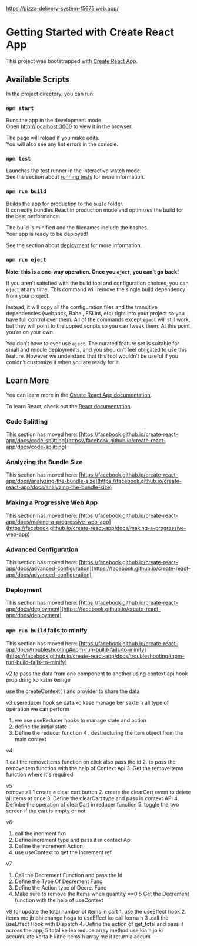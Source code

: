 
https://pizza-delivery-system-f5675.web.app/




# Getting Started with Create React App

This project was bootstrapped with [Create React App](https://github.com/facebook/create-react-app).

## Available Scripts

In the project directory, you can run:

### `npm start`

Runs the app in the development mode.\
Open [http://localhost:3000](http://localhost:3000) to view it in the browser.

The page will reload if you make edits.\
You will also see any lint errors in the console.

### `npm test`

Launches the test runner in the interactive watch mode.\
See the section about [running tests](https://facebook.github.io/create-react-app/docs/running-tests) for more information.

### `npm run build`

Builds the app for production to the `build` folder.\
It correctly bundles React in production mode and optimizes the build for the best performance.

The build is minified and the filenames include the hashes.\
Your app is ready to be deployed!

See the section about [deployment](https://facebook.github.io/create-react-app/docs/deployment) for more information.

### `npm run eject`

**Note: this is a one-way operation. Once you `eject`, you can’t go back!**

If you aren’t satisfied with the build tool and configuration choices, you can `eject` at any time. This command will remove the single build dependency from your project.

Instead, it will copy all the configuration files and the transitive dependencies (webpack, Babel, ESLint, etc) right into your project so you have full control over them. All of the commands except `eject` will still work, but they will point to the copied scripts so you can tweak them. At this point you’re on your own.

You don’t have to ever use `eject`. The curated feature set is suitable for small and middle deployments, and you shouldn’t feel obligated to use this feature. However we understand that this tool wouldn’t be useful if you couldn’t customize it when you are ready for it.

## Learn More

You can learn more in the [Create React App documentation](https://facebook.github.io/create-react-app/docs/getting-started).

To learn React, check out the [React documentation](https://reactjs.org/).

### Code Splitting

This section has moved here: [https://facebook.github.io/create-react-app/docs/code-splitting](https://facebook.github.io/create-react-app/docs/code-splitting)

### Analyzing the Bundle Size

This section has moved here: [https://facebook.github.io/create-react-app/docs/analyzing-the-bundle-size](https://facebook.github.io/create-react-app/docs/analyzing-the-bundle-size)

### Making a Progressive Web App

This section has moved here: [https://facebook.github.io/create-react-app/docs/making-a-progressive-web-app](https://facebook.github.io/create-react-app/docs/making-a-progressive-web-app)

### Advanced Configuration

This section has moved here: [https://facebook.github.io/create-react-app/docs/advanced-configuration](https://facebook.github.io/create-react-app/docs/advanced-configuration)

### Deployment

This section has moved here: [https://facebook.github.io/create-react-app/docs/deployment](https://facebook.github.io/create-react-app/docs/deployment)

### `npm run build` fails to minify

This section has moved here: [https://facebook.github.io/create-react-app/docs/troubleshooting#npm-run-build-fails-to-minify](https://facebook.github.io/create-react-app/docs/troubleshooting#npm-run-build-fails-to-minify)








<!--   cart  -->
v2
to pass the data from one component to another using context api hook  
prop dring ko katm kernge 

use the createContext( )  and  provider   to share the data 


v3
usereducer hook se data ko kase manage ker sakte h 
all type of operation we can perform 

1. we use useReducer hooks to manage state and action
2. define the initial state 
3. Define the reducer function 
4 . destructuring the item object from the main context


<!--  remove indivisival -->

v4

1.call the removeItems function on click also pass the id
2. to pass the removeItem function with the help of Context Api
3. Get the removeItems function where it's required 


v5  
 remove all 
   1  create a clear cart button
   2. create the clearCart event to delete all items at once 
   3. Define the clearCart type  and pass in context API 
   4. Definbe the operation of clearCart in reducer function
   5. toggle the two screen if the cart is empty or not


v6 
 1. call the incriment fxn
 2. Define increment type and pass it in context Api
 3. Define the increment Action
 4. use useContext to get the Increment ref. 

 v7
 1. Call the Decrement Function and pass the Id 
 2. Define the Type Of Decrement Func
 3. Define the Action type of Decre. Func
 4. Make sure to remove the Items when quantity ==0
 5 Get the Decrement function with the help of useContext
 

 v8 
     for update the total number of items in cart 
     1. use the useEffect hook
     2. items me jb bhi change hoga to useEffect ko call kerna h
     3 .call the useEffect Hook with Dispatch
     4. Define the action of get_total and pass it across the app;
     5 total ke lea reduce array method use kia h jo ki accumulate kerta h kitne items h array me it return a accum




